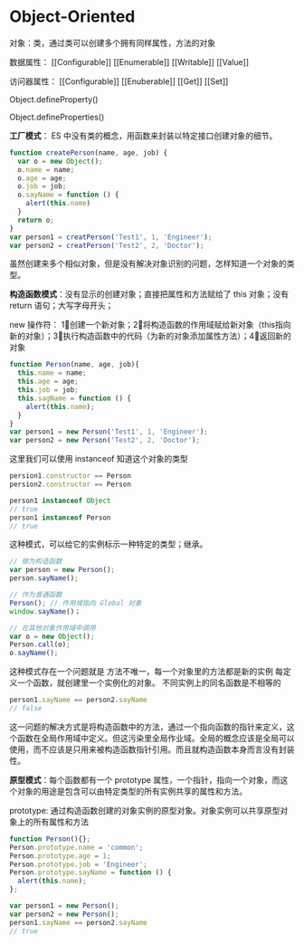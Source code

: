 # Object-Oriented
对象：类，通过类可以创建多个拥有同样属性，方法的对象

数据属性： [[Configurable]] [[Enumerable]] [[Writable]] [[Value]]

访问器属性： [[Configurable]] [[Enuberable]] [[Get]] [[Set]]

Object.defineProperty()

Object.defineProperties()

**工厂模式**： ES 中没有类的概念，用函数来封装以特定接口创建对象的细节。
```js
function createPerson(name, age, job) {
  var o = new Object();
  o.name = name;
  o.age = age;
  o.job = job;
  o.sayName = function () {
    alert(this.name)
  }
  return o;
}
var person1 = creatPerson('Test1', 1, 'Engineer');
var person2 = creatPerson('Test2', 2, 'Doctor');
```
虽然创建来多个相似对象，但是没有解决对象识别的问题，怎样知道一个对象的类型。

**构造函数模式**：没有显示的创建对象；直接把属性和方法赋给了 this 对象；没有 return 语句；大写字母开头；

new 操作符： 1⃣️创建一个新对象；2⃣️将构造函数的作用域赋给新对象（this指向新的对象）；3⃣️执行构造函数中的代码（为新的对象添加属性方法）；4⃣️返回新的对象

```js
function Person(name, age, job){
  this.name = name;
  this.age = age;
  this.job = job;
  this.sagName = function () {
    alert(this.name);
  }
}
var person1 = new Person('Test1', 1, 'Engineer');
var person2 = new Person('Test2', 2, 'Doctor');
```
这里我们可以使用 instanceof 知道这个对象的类型
```js
persion1.constructor == Person
persion2.constructor == Person

person1 instanceof Object
// true
person1 instanceof Person
// true
```
这种模式，可以给它的实例标示一种特定的类型；继承。

```js
// 做为构造函数
var person = new Person();
person.sayName();

// 作为普通函数
Person(); // 作用域指向 Global 对象
window.sayName()；

// 在其他对象作用域中调用
var o = new Object();
Person.call(o);
o.sayName();
```

这种模式存在一个问题就是 方法不唯一，每一个对象里的方法都是新的实例 每定义一个函数，就创建里一个实例化的对象。
不同实例上的同名函数是不相等的
```js
person1.sayName == person2.sayName
// false
```
这一问题的解决方式是将构造函数中的方法，通过一个指向函数的指针来定义，这个函数在全局作用域中定义。但这污染里全局作业域。全局的概念应该是全局可以使用，而不应该是只用来被构造函数指针引用。而且就构造函数本身而言没有封装性。

**原型模式**：每个函数都有一个 prototype 属性，一个指针，指向一个对象，而这个对象的用途是包含可以由特定类型的所有实例共享的属性和方法。

prototype: 通过构造函数创建的对象实例的原型对象。对象实例可以共享原型对象上的所有属性和方法
```js
function Person(){};
Person.prototype.name = 'common';
Person.prototype.age = 1;
Person.prototype.job = 'Engineer';
Person.prototype.sayName = function () {
  alert(this.name);
};

var person1 = new Person();
var person2 = new Person();
person1.sayName == person2.sayName
// true
```